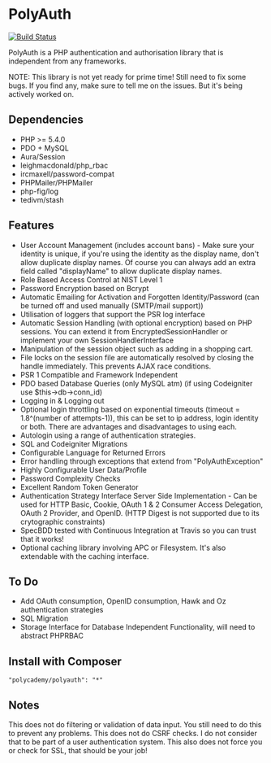 PolyAuth
=========

[![Build Status](https://travis-ci.org/Polycademy/PolyAuth.png?branch=master)](https://travis-ci.org/Polycademy/PolyAuth)

PolyAuth is a PHP authentication and authorisation library that is independent from any frameworks.

NOTE: This library is not yet ready for prime time! Still need to fix some bugs. If you find any, make sure to tell me on the issues. But it's being actively worked on.

Dependencies
------------

- PHP >= 5.4.0
- PDO + MySQL
- Aura/Session
- leighmacdonald/php_rbac
- ircmaxell/password-compat
- PHPMailer/PHPMailer
- php-fig/log
- tedivm/stash

Features
---------

- User Account Management (includes account bans) - Make sure your identity is unique, if you're using the identity as the display name, don't allow duplicate display names. Of course you can always add an extra field called "displayName" to allow duplicate display names.
- Role Based Access Control at NIST Level 1
- Password Encryption based on Bcrypt
- Automatic Emailing for Activation and Forgotten Identity/Password (can be turned off and used manually (SMTP/mail support))
- Utilisation of loggers that support the PSR log interface
- Automatic Session Handling (with optional encryption) based on PHP sessions. You can extend it from EncryptedSessionHandler or implement your own SessionHandlerInterface
- Manipulation of the session object such as adding in a shopping cart.
- File locks on the session file are automatically resolved by closing the handle immediately. This prevents AJAX race conditions.
- PSR 1 Compatible and Framework Independent
- PDO based Database Queries (only MySQL atm) (if using Codeigniter use $this->db->conn_id)
- Logging in & Logging out
- Optional login throttling based on exponential timeouts (timeout = 1.8^(number of attempts-1)), this can be set to ip address, login identity or both. There are advantages and disadvantages to using each.
- Autologin using a range of authentication strategies.
- SQL and Codeigniter Migrations
- Configurable Language for Returned Errors
- Error handling through exceptions that extend from "PolyAuthException"
- Highly Configurable User Data/Profile
- Password Complexity Checks
- Excellent Random Token Generator
- Authentication Strategy Interface Server Side Implementation - Can be used for HTTP Basic, Cookie, OAuth 1 & 2 Consumer Access Delegation, OAuth 2 Provider, and OpenID. (HTTP Digest is not supported due to its crytographic constraints)
- SpecBDD tested with Continuous Integration at Travis so you can trust that it works!
- Optional caching library involving APC or Filesystem. It's also extendable with the caching interface.

To Do
------

- Add OAuth consumption, OpenID consumption, Hawk and Oz authentication strategies
- SQL Migration
- Storage Interface for Database Independent Functionality, will need to abstract PHPRBAC

Install with Composer
---------------------

```
"polycademy/polyauth": "*"
```

Notes
-----

This does not do filtering or validation of data input. You still need to do this to prevent any problems. This does not do CSRF checks. I do not consider that to be part of a user authentication system. This also does not force you or check for SSL, that should be your job!